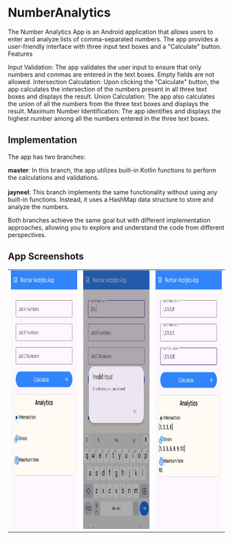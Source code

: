 # NumberAnalytics
The Number Analytics App is an Android application that allows users to enter and analyze lists of comma-separated numbers. The app provides a user-friendly interface with three input text boxes and a "Calculate" button.
Features

Input Validation: The app validates the user input to ensure that only numbers and commas are entered in the text boxes. Empty fields are not allowed.
Intersection Calculation: Upon clicking the "Calculate" button, the app calculates the intersection of the numbers present in all three text boxes and displays the result.
Union Calculation: The app also calculates the union of all the numbers from the three text boxes and displays the result.
Maximum Number Identification: The app identifies and displays the highest number among all the numbers entered in the three text boxes.

## Implementation
The app has two branches:

**master**: In this branch, the app utilizes built-in Kotlin functions to perform the calculations and validations.<br><br>
**jayneel**: This branch implements the same functionality without using any built-in functions. Instead, it uses a HashMap data structure to store and analyze the numbers.

Both branches achieve the same goal but with different implementation approaches, allowing you to explore and understand the code from different perspectives.

## App Screenshots
<table>
  <tr>
    <td>
      <img src="https://github.com/jayneeel/NumberAnalytics/blob/master/app/src/main/res/drawable/ui.jpg" height="600" width="250" />
    </td>
    <td>
     <img src="https://github.com/jayneeel/NumberAnalytics/blob/master/app/src/main/res/drawable/validation.jpg" height="600" width="250"/> 
    </td>
    <td>
      <img src="https://github.com/jayneeel/NumberAnalytics/blob/master/app/src/main/res/drawable/final_output.jpg" height="600" width="250"/>
    </td>
  </tr>
</table>
